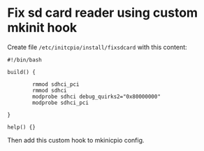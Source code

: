 # Fix sd card reader using custom  mkinit hook

Create file ``/etc/initcpio/install/fixsdcard`` with this content:
```
#!/bin/bash

build() {

        rmmod sdhci_pci
        rmmod sdhci
        modprobe sdhci debug_quirks2="0x80000000"
        modprobe sdhci_pci

}

help() {}
```

Then add this custom hook to mkinicpio config.
